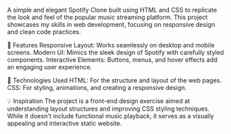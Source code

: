 A simple and elegant Spotify Clone built using HTML and CSS to replicate the look and feel of the popular music streaming platform. 
This project showcases my skills in web development, focusing on responsive design and clean code practices.

🚀 Features
Responsive Layout: Works seamlessly on desktop and mobile screens.
Modern UI: Mimics the sleek design of Spotify with carefully styled components.
Interactive Elements: Buttons, menus, and hover effects add an engaging user experience.

📂 Technologies Used
HTML: For the structure and layout of the web pages.
CSS: For styling, animations, and creating a responsive design.

💡 Inspiration
The project is a front-end design exercise aimed at understanding layout structures and improving CSS styling techniques. 
While it doesn't include functional music playback, it serves as a visually appealing and interactive static website.
